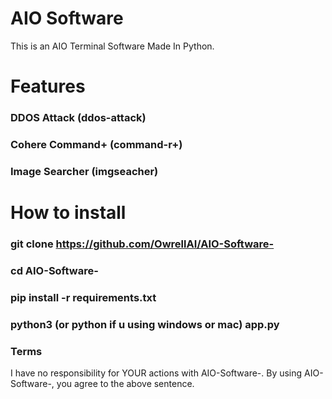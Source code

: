 # AIO Software
This is an AIO Terminal Software Made In Python. 

# Features
### DDOS Attack (ddos-attack)
### Cohere Command+ (command-r+)
### Image Searcher (imgseacher)

# How to install

### git clone https://github.com/OwrellAI/AIO-Software-
### cd AIO-Software-
### pip install -r requirements.txt
### python3 (or python if u using windows or mac) app.py


### Terms
I have no responsibility for YOUR actions with AIO-Software-. 
By using AIO-Software-, you agree to the above sentence.
